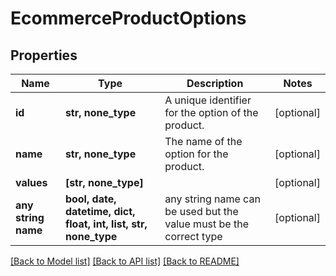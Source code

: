 # EcommerceProductOptions


## Properties
Name | Type | Description | Notes
------------ | ------------- | ------------- | -------------
**id** | **str, none_type** | A unique identifier for the option of the product. | [optional] 
**name** | **str, none_type** | The name of the option for the product. | [optional] 
**values** | **[str, none_type]** |  | [optional] 
**any string name** | **bool, date, datetime, dict, float, int, list, str, none_type** | any string name can be used but the value must be the correct type | [optional]

[[Back to Model list]](../../README.md#documentation-for-models) [[Back to API list]](../../README.md#documentation-for-api-endpoints) [[Back to README]](../../README.md)


